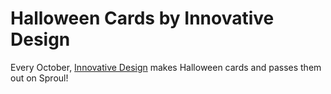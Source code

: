 # Halloween Cards by Innovative Design

Every October, [Innovative Design](http://innovativedesign.club)
makes Halloween cards and passes them out on Sproul!
